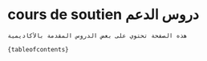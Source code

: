 # cours de soutien دروس الدعم
 
```{warning}
هذه الصفحة تحتوي على بعض الدروس المقدمة بالأكاديمية

```
 

 
```{tableofcontents}```
